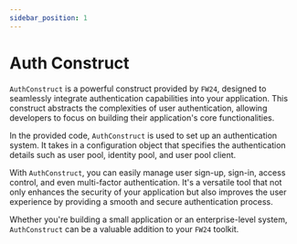 ```yaml
---
sidebar_position: 1
---
```


# Auth Construct

`AuthConstruct` is a powerful construct provided by `FW24`, designed to seamlessly integrate authentication capabilities into your application. This construct abstracts the complexities of user authentication, allowing developers to focus on building their application's core functionalities.

In the provided code, `AuthConstruct` is used to set up an authentication system. It takes in a configuration object that specifies the authentication details such as user pool, identity pool, and user pool client.

With `AuthConstruct`, you can easily manage user sign-up, sign-in, access control, and even multi-factor authentication. It's a versatile tool that not only enhances the security of your application but also improves the user experience by providing a smooth and secure authentication process.

Whether you're building a small application or an enterprise-level system, `AuthConstruct` can be a valuable addition to your `FW24` toolkit.

